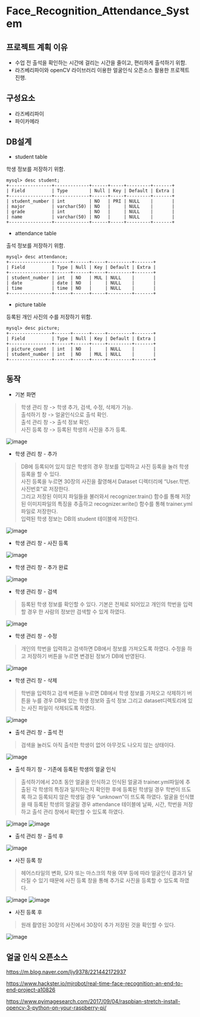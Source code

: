 # Face_Recognition_Attendance_System

## 프로젝트 계획 이유
* 수업 전 출석을 확인하는 시간에 걸리는 시간을 줄이고, 편리하게 출석하기 위함.
* 라즈베리파이와 openCV 라이브러리 이용한 얼굴인식 오픈소스 활용한 프로젝트 진행.

## 구성요소
* 라즈베리파이
* 파이카메라

## DB설계

* student table

학생 정보를 저장하기 위함.
```
mysql> desc student;
+----------------+-------------+------+-----+---------+-------+
| Field          | Type        | Null | Key | Default | Extra |
+----------------+-------------+------+-----+---------+-------+
| student_number | int         | NO   | PRI | NULL    |       |
| major          | varchar(50) | NO   |     | NULL    |       |
| grade          | int         | NO   |     | NULL    |       |
| name           | varchar(50) | NO   |     | NULL    |       |
+----------------+-------------+------+-----+---------+-------+
```

* attendance table

출석 정보를 저장하기 위함.
```
mysql> desc attendance;
+----------------+------+------+-----+---------+-------+
| Field          | Type | Null | Key | Default | Extra |
+----------------+------+------+-----+---------+-------+
| student_number | int  | NO   | MUL | NULL    |       |
| date           | date | NO   |     | NULL    |       |
| time           | time | NO   |     | NULL    |       |
+----------------+------+------+-----+---------+-------+
```

* picture table

등록된 개인 사진의 수를 저장하기 위함.
```
mysql> desc picture;
+----------------+------+------+-----+---------+-------+
| Field          | Type | Null | Key | Default | Extra |
+----------------+------+------+-----+---------+-------+
| picture_count  | int  | NO   |     | NULL    |       |
| student_number | int  | NO   | MUL | NULL    |       |
+----------------+------+------+-----+---------+-------+

```
## 동작

* 기본 화면
> 학생 관리 창 -> 학생 추가, 검색, 수정, 삭제가 가능.<br>
  출석하기 창 -> 얼굴인식으로 출석 확인.<br>
  출석 관리 창 -> 출석 정보 확인. <br>
  사진 등록 창 -> 등록된 학생의 사진을 추가 등록.

![image](https://user-images.githubusercontent.com/60775067/119302425-113d8b00-bc9f-11eb-9cbb-5b7a164a7922.png)


* 학생 관리 창 - 추가
> DB에 등록되어 있지 않은 학생의 경우 정보를 입력하고 사진 등록을 눌러 학생 등록을 할 수 있다. <br>
> 사진 등록을 누르면 30장의 사진을 촬영해서 Dataset 디렉터리에 “User.학번.사진번호”로 저장한다. <br>
> 그리고 저장된 이미지 파일들을 불러와서 recognizer.train() 함수를 통해 저장된 이미지파일의 특징을 추출하고 recognizer.write() 함수를 통해 trainer.yml 파일로 저장한다. <br>
  입력된 학생 정보는 DB의 student 테이블에 저장한다. 
  
  ![image](https://user-images.githubusercontent.com/60775067/119302834-bbb5ae00-bc9f-11eb-9463-00bb55c644cb.png)
* 학생 관리 창 - 사진 등록

![image](https://user-images.githubusercontent.com/60775067/119303202-50b8a700-bca0-11eb-9a32-28bd59948182.png)

* 학생 관리 창 - 추가 완료

![image](https://user-images.githubusercontent.com/60775067/119303641-10a5f400-bca1-11eb-9f8d-070f0a6e3592.png)

* 학생 관리 창 - 검색
> 등록된 학생 정보를 확인할 수 있다. 기본은 전체로 되어있고 개인의 학번을 입력할 경우 한 사람의 정보만 검색할 수 있게 하였다. 
> 
![image](https://user-images.githubusercontent.com/60775067/119303956-7eeab680-bca1-11eb-868d-0edf8ac7ba62.png)

* 학생 관리 창 - 수정
> 개인의 학번을 입력하고 검색하면 DB에서 정보를 가져오도록 하였다. 수정을 하고 저장하기 버튼을 누르면 변경된 정보가 DB에 반영된다. 

![image](https://user-images.githubusercontent.com/60775067/119304035-9f1a7580-bca1-11eb-83b8-7a0eeedb0a96.png)

* 학생 관리 창 - 삭제
> 학번을 입력하고 검색 버튼을 누르면 DB에서 학생 정보를 가져오고 삭제하기 버튼을 누를 경우 DB에 있는 학생 정보와 출석 정보 그리고 dataset디렉토리에 있는 사진 파일이 삭제되도록 하였다. 

![image](https://user-images.githubusercontent.com/60775067/119304072-b0638200-bca1-11eb-97c0-f95be105f42e.png)

* 출석 관리 창 - 출석 전
> 검색을 눌러도 아직 출석한 학생이 없어 아무것도 나오지 않는 상태이다.

![image](https://user-images.githubusercontent.com/60775067/119304268-fd475880-bca1-11eb-8786-75a1c6b6516c.png)

* 출석 하기 창 - 기존에 등록된 학생의 얼굴 인식
> 출석하기에서 20초 동안 얼굴을 인식하고 인식된 얼굴과 trainer.yml파일에 추출된 각 학생의 특징과 일치하는지 확인한 후에 등록된 학생일 경우 학번이 뜨도록 하고 등록되지 않은 학생일 경우 “unknown”이 뜨도록 하였다.
> 얼굴을 인식했을 때 등록된 학생의 얼굴일 경우 attendance 테이블에 날짜, 시간, 학번을 저장하고 출석 관리 창에서 확인할 수 있도록 하였다. 

![image](https://user-images.githubusercontent.com/60775067/119304551-5dd69580-bca2-11eb-9319-8cc7edeb34b8.png)
![image](https://user-images.githubusercontent.com/60775067/119304570-64fda380-bca2-11eb-80b5-17c5a92d1335.png)

* 출석 관리 창 - 출석 후

![image](https://user-images.githubusercontent.com/60775067/119304627-7cd52780-bca2-11eb-8df9-97b92ebc833a.png)

* 사진 등록 창
> 헤어스타일의 변화, 모자 또는 마스크의 착용 여부 등에 따라 얼굴인식 결과가 달라질 수 있기 때문에 사진 등록 창을 통해 추가로 사진을 등록할 수 있도록 하였다. 

![image](https://user-images.githubusercontent.com/60775067/119304770-b3ab3d80-bca2-11eb-92eb-498c31204e82.png)
![image](https://user-images.githubusercontent.com/60775067/119304865-e2291880-bca2-11eb-9b28-77908053cf22.png)

* 사진 등록 후
> 원래 촬영된 30장의 사진에서 30장이 추가 저장된 것을 확인할 수 있다.

![image](https://user-images.githubusercontent.com/60775067/119304922-f836d900-bca2-11eb-8f07-f22affa1b32e.png)


## 얼굴 인식 오픈소스
https://m.blog.naver.com/ljy9378/221442172937

https://www.hackster.io/mjrobot/real-time-face-recognition-an-end-to-end-project-a10826

https://www.pyimagesearch.com/2017/09/04/raspbian-stretch-install-opencv-3-python-on-your-raspberry-pi/


